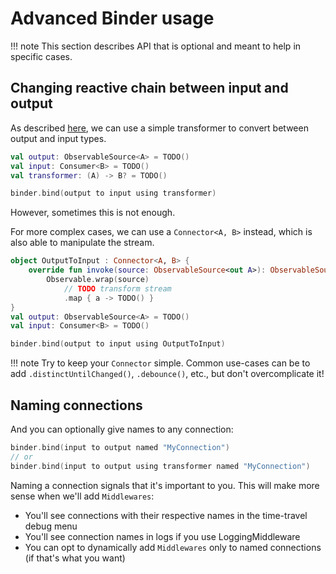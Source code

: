 # Advanced Binder usage

!!! note
    This section describes API that is optional and meant to help in specific cases.
   
## Changing reactive chain between input and output

As described [here](../binder/#binding-reactive-endpoints), 
we can use a simple transformer to convert between output and input types.
```kotlin
val output: ObservableSource<A> = TODO()
val input: Consumer<B> = TODO()
val transformer: (A) -> B? = TODO()

binder.bind(output to input using transformer)
```

However, sometimes this is not enough. 

For more complex cases, we can use a `Connector<A, B>` instead, which is also able to manipulate the stream.
```kotlin
object OutputToInput : Connector<A, B> {
    override fun invoke(source: ObservableSource<out A>): ObservableSource<B> =
        Observable.wrap(source)
            // TODO transform stream
            .map { a -> TODO() }
}
val output: ObservableSource<A> = TODO()
val input: Consumer<B> = TODO()

binder.bind(output to input using OutputToInput)
```

!!! note
    Try to keep your `Connector` simple.
    Common use-cases can be to add `.distinctUntilChanged()`, `.debounce()`, etc., but don't overcomplicate it!

## Naming connections

And you can optionally give names to any connection:
```kotlin
binder.bind(input to output named "MyConnection")
// or
binder.bind(input to output using transformer named "MyConnection")
```

Naming a connection signals that it's important to you. This will make more sense when we'll add `Middlewares`:

- You'll see connections with their respective names in the time-travel debug menu
- You'll see connection names in logs if you use LoggingMiddleware
- You can opt to dynamically add `Middlewares` only to named connections (if that's what you want)
